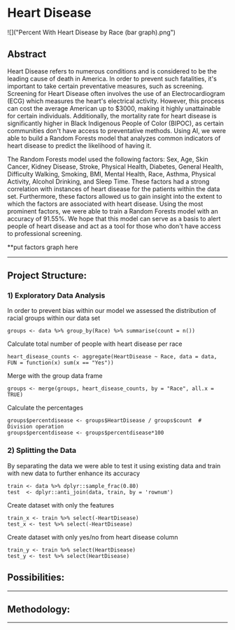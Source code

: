 # Heart Disease

![]("Percent With Heart Disease by Race (bar graph).png")

## Abstract
Heart Disease refers to numerous conditions and is considered to be the leading cause of death in America. In order to prevent such fatalities, it's important to take certain preventative measures, such as screening. Screening for Heart Disease often involves the use of an Electrocardiogram (ECG) which measures the heart's electrical activity. However, this process can cost the average American up to $3000, making it highly unattainable for certain individuals. Additionally, the mortality rate for heart disease is significantly higher in Black Indigenous People of Color (BIPOC), as certain communities don't have access to preventative methods. Using AI, we were able to build a Random Forests model that analyzes common indicators of heart disease to predict the likelihood of having it. 

The Random Forests model used the following factors: Sex, Age, Skin Cancer, Kidney Disease, Stroke, Physical Health, Diabetes, General Health, Difficulty Walking, Smoking, BMI, Mental Health, Race, Asthma, Physical Activity, Alcohol Drinking, and Sleep Time. These factors had a strong correlation with instances of heart disease for the patients within the data set. Furthermore, these factors allowed us to gain insight into the extent to which the factors are associated with heart disease. Using the most prominent factors, we were able to train a Random Forests model with an accuracy of 91.55%.  We hope that this model can serve as a basis to alert people of heart disease and act as a tool for those who don't have access to professional screening. 

**put factors graph here

---
## Project Structure: 

### 1) Exploratory Data Analysis 
In order to prevent bias within our model we assessed the distribution of racial groups within our data set 
    
    groups <- data %>% group_by(Race) %>% summarise(count = n())
Calculate total number of people with heart disease per race
   
    heart_disease_counts <- aggregate(HeartDisease ~ Race, data = data, FUN = function(x) sum(x == "Yes"))
Merge with the group data frame
    
    groups <- merge(groups, heart_disease_counts, by = "Race", all.x = TRUE)
Calculate the percentages
   
    groups$percentdisease <- groups$HeartDisease / groups$count  # Division operation
    groups$percentdisease <- groups$percentdisease*100

### 2) Splitting the Data
By separating the data we were able to test it using existing data and train with new data to further enhance its accuracy

    train <- data %>% dplyr::sample_frac(0.80)
    test  <- dplyr::anti_join(data, train, by = 'rownum')
Create dataset with only the features

    train_x <- train %>% select(-HeartDisease)
    test_x <- test %>% select(-HeartDisease)

Create dataset with only yes/no from heart disease column

    train_y <- train %>% select(HeartDisease)
    test_y <- test %>% select(HeartDisease)


## Possibilities: 

---
## Methodology: 
---


